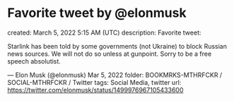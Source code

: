 # Favorite tweet by @elonmusk

created: March 5, 2022 5:15 AM (UTC)
description: Favorite tweet:

Starlink has been told by some governments (not Ukraine) to block Russian news sources. We will not do so unless at gunpoint. Sorry to be a free speech absolutist.

— Elon Musk (@elonmusk) Mar 5, 2022
folder: BOOKMRKS-MTHRFCKR / SOCIAL-MTHRFCKR / Twitter
tags: Social Media, twitter
url: https://twitter.com/elonmusk/status/1499976967105433600